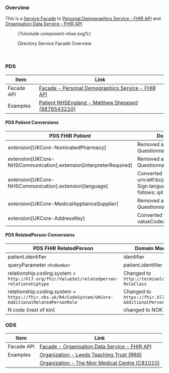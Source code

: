
### Overview

This is a [Service Facade](ActorDefinition-ServiceFacade.html) to [Personal Demographics Service - FHIR API](https://digital.nhs.uk/developer/api-catalogue/personal-demographics-service-fhir) and  [Organisation Data Service - FHIR API](https://digital.nhs.uk/developer/api-catalogue/organisation-data-service-fhir)

<figure>
{%include component-nhse.svg%}
<p id="fX.X.X.X-X" class="figureTitle">Directory Service Facade Overview</p>
</figure>
<br clear="all">

### PDS 

| Item        | Link                                                                                     | 
|-------------|------------------------------------------------------------------------------------------|
| Facade API  | [Facade - Personal Demographics Service - FHIR API](CapabilityStatement-NHSEFacade.html) |  
| Examples    | [Patient NHSEngland - Matthew Sheppard (9876543210)](Patient-9876543210.html)            | 

#### PDS Patient Conversions

| PDS FHIR Patient                                                  | Domain Model FHIR Patient                                                                                                                                       |
|-------------------------------------------------------------------|-----------------------------------------------------------------------------------------------------------------------------------------------------------------|
| extension[UKCore-NominatedPharmacy]                               | Removed and converted to a QuestionnaireResponse[PatientPreferences]                                                                                            |
| extension[UKCore-NHSCommunication].extension[interpreterRequired] | Removed and converted to a QuestionnaireResponse[PatientPreferences]                                                                                            
| extension[UKCore-NHSCommunication].extension[language] | Converted to Patient.communication and urn:ietf:bcp:47 codesystem <br/> Sign language codes are converted as follows: q4 -> `bfi`, q3 -> `asf` and q2 to `ase`. |
| extension[UKCore-MedicalApplianceSupplier] | Removed and converted to a QuestionnaireResponse[PatientPreferences]                                                                                            |
| extension[UKCore-AddressKey] | Converted from valueCoding to valueCodeableConcept                                                                                                              |

#### PDS RelatedPerson Conversions

| PDS FHIR RelatedPerson                                                                  | Domain Model FHIR RelatedPerson |
|-----------------------------------------------------------------------------------------|---------------------------------|
| patient.identifier                                                                      | identifier                      |
| queryParameter `nhsNumber`                                                              | patient.identifier              |
| relationship.coding.system = `http://hl7.org/fhir/ValueSet/relatedperson-relationshiptype` | Changed to `http://terminology.hl7.org/CodeSystem/v3-RoleClass`                  | 
| relationship.coding.system = `https://fhir.nhs.uk/R4/CodeSystem/UKCore-AdditionalRelatedPersonRole` | Changed to `https://fhir.hl7.org.uk/CodeSystem/UKCore-AdditionalPersonRelationshipRole`               |
| N code (next of kin)                                                                    | changed to NOK | 



### ODS 

| Item        | Link                                                                                 | 
|-------------|--------------------------------------------------------------------------------------|
| Facade API  | [Facade - Organisation Data Service - FHIR API](CapabilityStatement-NHSEFacade.html) |  
| Examples    | [Organization - Leeds Teaching Trust (RR8)](Organization-RR8.html)                   | 
|    | [Organization - The Moir Medical Centre (C81010)](Organization-C81010.html)          | 

